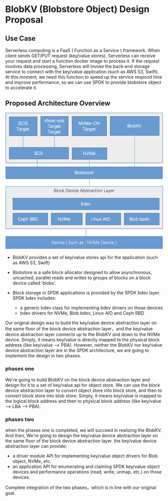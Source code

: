 # BlobKV (Blobstore Object) Design Proposal

## Use Case

Serverless computing is a FaaS ( Function as a Service ) framework.  When client sends GET/PUT request (key/value stores), Serverless can receive your request and start a function docker image to process it. If the request involves data processing, Serverless will invoke the back-end storage service to connect with the key/value application (such as AWS S3, Swift). At this moment, we need this function to speed up the service respond time and improve performance, so we can use SPDK to provide blobstore object to accelerate it.

## Proposed Architecture Overview

![SPDK BlobKV Archtecture Proposal](https://github.com/hellowaywewe/spdk/blob/master/doc/BlobKV.png)

- BlobKV provides a set of key/value stores api for the application (such as AWS S3, Swift)

- Blobstore is a safe block allocator designed to allow asynchronous, uncached, parallel reads and writes to groups of blocks on a block device called 'blobs'. 

- Block storage in SPDK applications is provided by the SPDK bdev layer.  SPDK bdev includes:

    * a generic bdev class for implementing bdev drivers on those devices
    * bdev drivers for NVMe, Blob bdev, Linux AIO and Ceph RBD
    
Our original design was to build the key/value device abstraction layer on the same floor of the block device abstraction layer，and the key/value device abstraction layer connects up to the BlobKV and down to the NVMe device. Simply, it means key/value is directly mapped to the physical block address (like key/value --> PBA). However,  neither the BlobKV nor key/value device abstraction layer are in the SPDK architecture, we are going to implement the design in two phases.

### phases one
We're going to build BlobKV on the block device abstraction layer and design for it to a set of key/value api for object store. We can use the block device abstraction layer to convert object store into block store, and then to convert block store into blob store. Simply, it means key/value is  mapped to the logical block address and then to physical block address (like key/value --> LBA --> PBA).

### phases two
when the phases one is completed, we will succeed in realizing the BlobKV. And then, We're going to design the key/value device abstraction layer on the same floor of the block device abstraction layer. the key/value device abstraction layer can provide:

* a driver module API for implementing key/value object drivers for Blob object, NVMe, etc.
* an application API for enumerating and claiming SPDK key/value object devices and performance operations (read, write, unmap, etc.) on those devices.
    
Complete integration of the two phases，which is in line with our original goal. 

